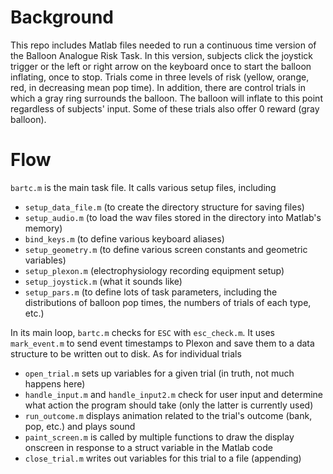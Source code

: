 # Background
This repo includes Matlab files needed to run a continuous time version of the Balloon Analogue Risk Task. In this version, subjects click the joystick trigger or the left or right arrow on the keyboard once to start the balloon inflating, once to stop. Trials come in three levels of risk (yellow, orange, red, in decreasing mean pop time). In addition, there are control trials in which a gray ring surrounds the balloon. The balloon will inflate to this point regardless of subjects' input. Some of these trials also offer 0 reward (gray balloon).

# Flow
`bartc.m` is the main task file. It calls various setup files, including 

- `setup_data_file.m` (to create the directory structure for saving files)
- `setup_audio.m` (to load the wav files stored in the directory into Matlab's memory)
- `bind_keys.m` (to define various keyboard aliases)
- `setup_geometry.m` (to define various screen constants and geometric variables)
- `setup_plexon.m` (electrophysiology recording equipment setup)
- `setup_joystick.m` (what it sounds like)
- `setup_pars.m` (to define lots of task parameters, including the distributions of balloon pop times, the numbers of trials of each type, etc.)

In its main loop, `bartc.m` checks for `ESC` with `esc_check.m`. It uses `mark_event.m` to send event timestamps to Plexon and save them to a data structure to be written out to disk. As for individual trials

- `open_trial.m` sets up variables for a given trial (in truth, not much happens here)
- `handle_input.m` and `handle_input2.m` check for user input and determine what action the program should take (only the latter is currently used)
- `run_outcome.m` displays animation related to the trial's outcome (bank, pop, etc.) and plays sound
- `paint_screen.m` is called by multiple functions to draw the display onscreen in response to a struct variable in the Matlab code
- `close_trial.m` writes out variables for this trial to a file (appending)
